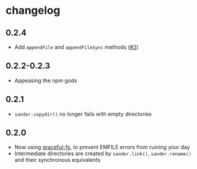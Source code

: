 # changelog

## 0.2.4

* Add `appendFile` and `appendFileSync` methods ([#2](https://github.com/Rich-Harris/sander/issues/2))

## 0.2.2-0.2.3

* Appeasing the npm gods

## 0.2.1

* `sander.copydir()` no longer fails with empty directories

## 0.2.0

* Now using [graceful-fs](https://github.com/isaacs/node-graceful-fs), to prevent EMFILE errors from ruining your day
* Intermediate directories are created by `sander.link()`, `sander.rename()` and their synchronous equivalents
